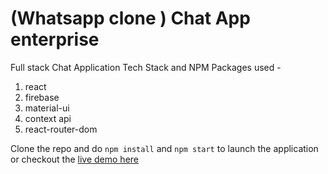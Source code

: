 
# (Whatsapp clone ) Chat App enterprise

Full stack Chat Application
Tech Stack and NPM Packages used -

1. react
2. firebase
3. material-ui
4. context api
5. react-router-dom

Clone the repo and do `npm install` and `npm start` to launch the application or checkout the [live demo here]()

